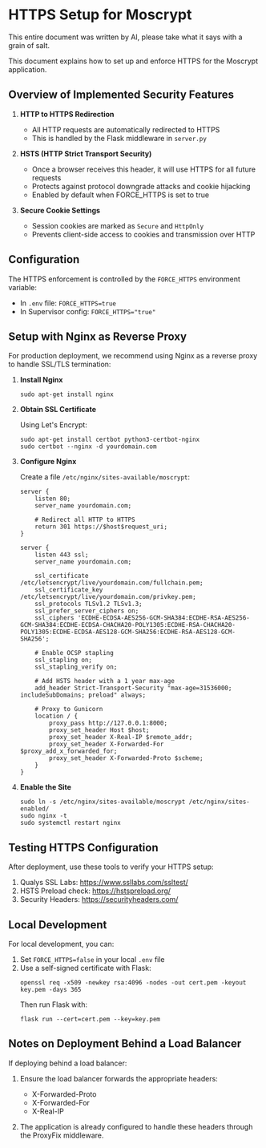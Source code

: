 # HTTPS Setup for Moscrypt
This entire document was written by AI, please take what it says with a grain of salt.

This document explains how to set up and enforce HTTPS for the Moscrypt application.

## Overview of Implemented Security Features

1. **HTTP to HTTPS Redirection**
   - All HTTP requests are automatically redirected to HTTPS
   - This is handled by the Flask middleware in `server.py`

2. **HSTS (HTTP Strict Transport Security)**
   - Once a browser receives this header, it will use HTTPS for all future requests
   - Protects against protocol downgrade attacks and cookie hijacking
   - Enabled by default when FORCE_HTTPS is set to true

3. **Secure Cookie Settings**
   - Session cookies are marked as `Secure` and `HttpOnly`
   - Prevents client-side access to cookies and transmission over HTTP

## Configuration

The HTTPS enforcement is controlled by the `FORCE_HTTPS` environment variable:

- In `.env` file: `FORCE_HTTPS=true`
- In Supervisor config: `FORCE_HTTPS="true"`

## Setup with Nginx as Reverse Proxy

For production deployment, we recommend using Nginx as a reverse proxy to handle SSL/TLS termination:

1. **Install Nginx**
   ```
   sudo apt-get install nginx
   ```

2. **Obtain SSL Certificate**
   
   Using Let's Encrypt:
   ```
   sudo apt-get install certbot python3-certbot-nginx
   sudo certbot --nginx -d yourdomain.com
   ```

3. **Configure Nginx**
   
   Create a file `/etc/nginx/sites-available/moscrypt`:
   ```nginx
   server {
       listen 80;
       server_name yourdomain.com;
       
       # Redirect all HTTP to HTTPS
       return 301 https://$host$request_uri;
   }

   server {
       listen 443 ssl;
       server_name yourdomain.com;
       
       ssl_certificate /etc/letsencrypt/live/yourdomain.com/fullchain.pem;
       ssl_certificate_key /etc/letsencrypt/live/yourdomain.com/privkey.pem;
       ssl_protocols TLSv1.2 TLSv1.3;
       ssl_prefer_server_ciphers on;
       ssl_ciphers 'ECDHE-ECDSA-AES256-GCM-SHA384:ECDHE-RSA-AES256-GCM-SHA384:ECDHE-ECDSA-CHACHA20-POLY1305:ECDHE-RSA-CHACHA20-POLY1305:ECDHE-ECDSA-AES128-GCM-SHA256:ECDHE-RSA-AES128-GCM-SHA256';
       
       # Enable OCSP stapling
       ssl_stapling on;
       ssl_stapling_verify on;
       
       # Add HSTS header with a 1 year max-age
       add_header Strict-Transport-Security "max-age=31536000; includeSubDomains; preload" always;
       
       # Proxy to Gunicorn
       location / {
           proxy_pass http://127.0.0.1:8000;
           proxy_set_header Host $host;
           proxy_set_header X-Real-IP $remote_addr;
           proxy_set_header X-Forwarded-For $proxy_add_x_forwarded_for;
           proxy_set_header X-Forwarded-Proto $scheme;
       }
   }
   ```

4. **Enable the Site**
   ```
   sudo ln -s /etc/nginx/sites-available/moscrypt /etc/nginx/sites-enabled/
   sudo nginx -t
   sudo systemctl restart nginx
   ```

## Testing HTTPS Configuration

After deployment, use these tools to verify your HTTPS setup:

1. Qualys SSL Labs: https://www.ssllabs.com/ssltest/
2. HSTS Preload check: https://hstspreload.org/
3. Security Headers: https://securityheaders.com/

## Local Development

For local development, you can:

1. Set `FORCE_HTTPS=false` in your local `.env` file
2. Use a self-signed certificate with Flask:
   ```
   openssl req -x509 -newkey rsa:4096 -nodes -out cert.pem -keyout key.pem -days 365
   ```
   Then run Flask with:
   ```
   flask run --cert=cert.pem --key=key.pem
   ```

## Notes on Deployment Behind a Load Balancer

If deploying behind a load balancer:

1. Ensure the load balancer forwards the appropriate headers:
   - X-Forwarded-Proto
   - X-Forwarded-For
   - X-Real-IP

2. The application is already configured to handle these headers through the ProxyFix middleware. 